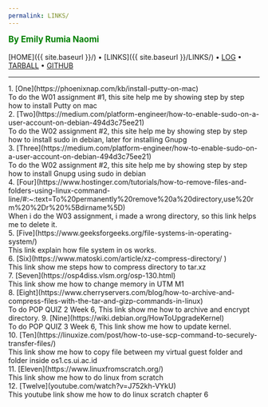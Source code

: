 ```yaml
---
permalink: LINKS/
---
```

<span style="color:green; font-weight:bold; font-size:larger;">By Emily Rumia Naomi</span>
<br><br>
[HOME]({{ site.baseurl }}/) •
[LINKS]({{ site.baseurl }}/LINKS/) •
[LOG](https://emilyrumia.github.io/os222/TXT/mylog.txt) •
[TARBALL](SandBox/emilyrumia.tar.xz) •
[GITHUB](https://github.com/emilyrumia/os222)
<br>
<hr>
1. [One](https://phoenixnap.com/kb/install-putty-on-mac)
<br>
  To do the W01 assignment #1, this site help me by showing step by step how to install Putty on mac
<br>
2. [Two](https://medium.com/platform-engineer/how-to-enable-sudo-on-a-user-account-on-debian-494d3c75ee21)
<br>
  To do the W02 assignment #2, this site help me by showing step by step how to install sudo in debian, later for installing Gnupg
<br>
3. [Three](https://medium.com/platform-engineer/how-to-enable-sudo-on-a-user-account-on-debian-494d3c75ee21)
<br>
  To do the W02 assignment #2, this site help me by showing step by step how to install Gnupg using sudo in debian
<br>
4. [Four](https://www.hostinger.com/tutorials/how-to-remove-files-and-folders-using-linux-command-line/#:~:text=To%20permanently%20remove%20a%20directory,use%20rm%20%2Dr%20%5Bdirname%5D)
<br>
   When i do the W03 assignment, i made a wrong directory, so this link helps me to delete it.
<br>
5. [Five](https://www.geeksforgeeks.org/file-systems-in-operating-system/)
<br>
   This link explain how file system in os works.
<br>
6. [Six](https://www.matoski.com/article/xz-compress-directory/ )
<br>
   This link show me steps how to compress directory to tar.xz
<br>
7. [Seven](https://osp4diss.vlsm.org/osp-130.html)
<br>
   This link show me how to change memory in UTM M1
<br>
8. [Eight](https://www.cherryservers.com/blog/how-to-archive-and-compress-files-with-the-tar-and-gizp-commands-in-linux)
<br>
  To do POP QUIZ 2 Week 6, This link show me how to archive and encrypt directory.
9. [Nine](https://wiki.debian.org/HowToUpgradeKernel)
<br>
  To do POP QUIZ 3 Week 6, This link show me how to update kernel.
<br>
10. [Ten](https://linuxize.com/post/how-to-use-scp-command-to-securely-transfer-files/)
<br>
  This link show me how to copy file between my virtual guest folder and folder inside os1.cs.ui.ac.id
<br>
11. [Eleven](https://www.linuxfromscratch.org/)
<br>
  This link show me how to do linux from scratch
<br>
12. [Twelve](youtube.com/watch?v=J752kh-VYkU)
<br>
  This youtube link show me how to do linux scratch chapter 6
<br>
